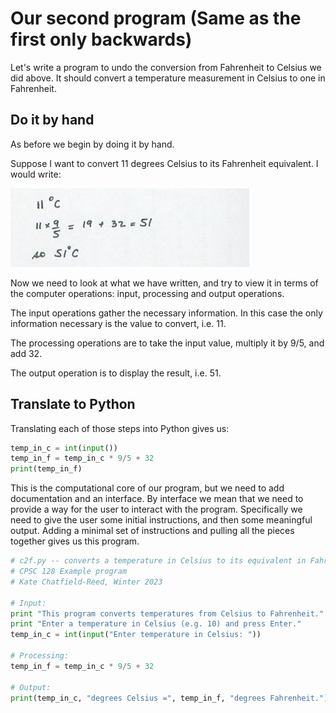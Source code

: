 # Our second program (Same as the first only backwards)

Let's write a program to undo the conversion from Fahrenheit to Celsius we did above. It should convert a temperature measurement in Celsius to one in Fahrenheit.

## Do it by hand

As before we begin by doing it by hand.

Suppose I want to convert 11 degrees Celsius to its Fahrenheit equivalent. I would write:

![](09_c2f_by_hand.jpg)

Now we need to look at what we have written, and try to view it in terms of the computer operations: input, processing and output operations.

The input operations gather the necessary information. In this case the only information necessary is the value to convert, i.e. 11.

The processing operations are to take the input value, multiply it by 9/5, and add 32.

The output operation is to display the result, i.e. 51.

## Translate to Python

Translating each of those steps into Python gives us:

```python
temp_in_c = int(input())
temp_in_f = temp_in_c * 9/5 + 32
print(temp_in_f)
```

This is the computational core of our program, but we need to add
documentation and an interface. By interface we mean that we need to
provide a way for the user to interact with the program. Specifically we
need to give the user some initial instructions, and then some
meaningful output. Adding a minimal set of instructions and pulling all
the pieces together gives us this program.

```python
# c2f.py -- converts a temperature in Celsius to its equivalent in Fahrenheit.
# CPSC 128 Example program
# Kate Chatfield-Reed, Winter 2023

# Input:
print "This program converts temperatures from Celsius to Fahrenheit."
print "Enter a temperature in Celsius (e.g. 10) and press Enter."
temp_in_c = int(input("Enter temperature in Celsius: "))

# Processing:
temp_in_f = temp_in_c * 9/5 + 32

# Output:
print(temp_in_c, "degrees Celsius =", temp_in_f, "degrees Fahrenheit.")
```